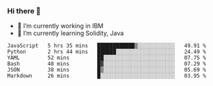 ### Hi there 👋

<!--
**mathcodeman/mathcodeman** is a ✨ _special_ ✨ repository because its `README.md` (this file) appears on your GitHub profile.

Here are some ideas to get you started:

- 🔭 I’m currently working on ...
- 🌱 I’m currently learning ...
- 👯 I’m looking to collaborate on ...
- 🤔 I’m looking for help with ...
- 💬 Ask me about ...
- 📫 How to reach me: ...
- 😄 Pronouns: ...
- ⚡ Fun fact: ...
-->

- 🔭 I’m currently working in IBM
- 🌱 I’m currently learning Solidity, Java

<!--START_SECTION:waka-->

```text
JavaScript   5 hrs 35 mins   ████████████▒░░░░░░░░░░░░   49.91 %
Python       2 hrs 44 mins   ██████░░░░░░░░░░░░░░░░░░░   24.49 %
YAML         52 mins         ██░░░░░░░░░░░░░░░░░░░░░░░   07.75 %
Bash         48 mins         █▓░░░░░░░░░░░░░░░░░░░░░░░   07.29 %
JSON         38 mins         █▒░░░░░░░░░░░░░░░░░░░░░░░   05.69 %
Markdown     26 mins         █░░░░░░░░░░░░░░░░░░░░░░░░   03.95 %
```

<!--END_SECTION:waka-->
